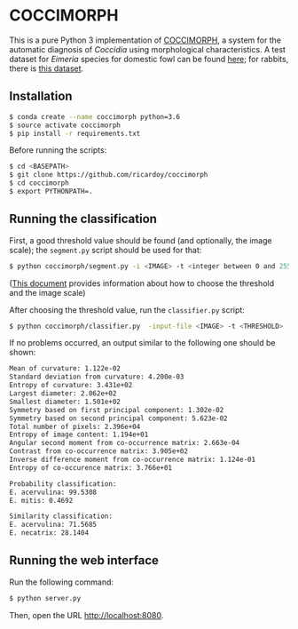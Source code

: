 # COCCIMORPH

This is a pure Python 3 implementation of [COCCIMORPH](http://www.coccidia.icb.usp.br/coccimorph/), a system for the automatic diagnosis of *Coccidia* using morphological characteristics. A test dataset for *Eimeria* species for domestic fowl can be found [here](http://www.coccidia.icb.usp.br/uploadoocyst/coccimorph/tutorials/SevenSpeciesFowl.zip); for rabbits, there is [this dataset](http://www.coccidia.icb.usp.br/uploadoocyst/coccimorph/tutorials/ElevenSpeciesRabbit.zip).

## Installation

```bash
$ conda create --name coccimorph python=3.6
$ source activate coccimorph
$ pip install -r requirements.txt
```

Before running the scripts:

```bash
$ cd <BASEPATH>
$ git clone https://github.com/ricardoy/coccimorph
$ cd coccimorph
$ export PYTHONPATH=.
```

## Running the classification

First, a good threshold value should be found (and optionally, the image scale); the `segment.py` script should be used for that:

```bash
$ python coccimorph/segment.py -i <IMAGE> -t <integer between 0 and 255> [-s <image scale in pixels/micrometer>] [-output-binary <FILENAME>] [-output-segmented <FILENAME>]
```

([This document](http://www.coccidia.icb.usp.br/uploadoocyst/coccimorph/tutorials/Tutorial-1-On-Line-Diagnosis.pdf) provides information about how to choose the threshold and the image scale)

After choosing the threshold value, run the `classifier.py` script:

```bash
$ python coccimorph/classifier.py  -input-file <IMAGE> -t <THRESHOLD> [--fowl | --rabit] [-s <SCALE>]
```

If no problems occurred, an output similar to the following one should be shown:

```bash
Mean of curvature: 1.122e-02
Standard deviation from curvature: 4.200e-03
Entropy of curvature: 3.431e+02
Largest diameter: 2.062e+02
Smallest diameter: 1.501e+02
Symmetry based on first principal component: 1.302e-02
Symmetry based on second principal component: 5.623e-02
Total number of pixels: 2.396e+04
Entropy of image content: 1.194e+01
Angular second moment from co-occurrence matrix: 2.663e-04
Contrast from co-occurrence matrix: 3.905e+02
Inverse difference moment from co-occurrence matrix: 1.124e-01
Entropy of co-occurence matrix: 3.766e+01

Probability classification:
E. acervulina: 99.5308
E. mitis: 0.4692

Similarity classification:
E. acervulina: 71.5685
E. necatrix: 28.1404

```

## Running the web interface

Run the following command:

```bash
$ python server.py
```

Then, open the URL [http://localhost:8080](http://localhost:8080).